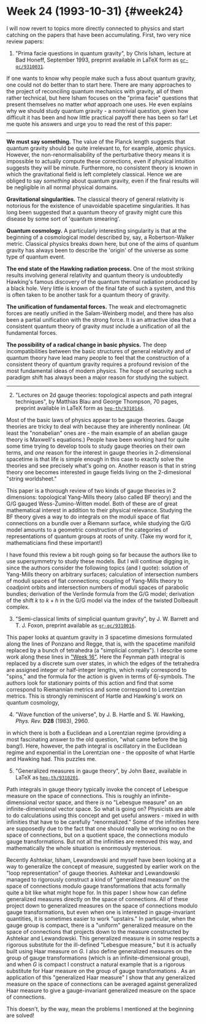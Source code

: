 # Week 24 (1993-10-31) {#week24}

I will now revert to topics more directly connected to physics and start
catching on the papers that have been accumulating. First, two very nice
review papers:

1) "Prima facie questions in quantum gravity", by Chris Isham, lecture at
Bad Honeff, September 1993, preprint available in LaTeX form as
[`gr-qc/9310031`](http://xxx.lanl.gov/abs/gr-qc/9310031).

If one wants to know why people make such a fuss about quantum gravity,
one could not do better than to start here. There are many approaches to
the project of reconciling quantum mechanics with gravity, all of them
rather technical, but here Isham focuses on the "prima facie"
questions that present themselves no matter *what* approach one uses. He
even explains why we should study quantum gravity - a nontrivial
question, given how difficult it has been and how little practical
payoff there has been so far! Let me quote his answers and urge you to
read the rest of this paper:

------------------------------------------------------------------------

**We must say something.** The value of the Planck length suggests that
quantum gravity should be quite irrelevant to, for example, atomic
physics. However, the non-renormalisability of the perturbative theory
means it is impossible to actually compute these corrections, even if
physical intuition suggests they will be minute. Furthermore, no
consistent theory is known in which the gravitational field is left
completely classical. Hence we are obliged to say *something* about
quantum gravity, even if the final results will be negligible in all
normal physical domains.

**Gravitational singularities.** The classical theory of general
relativity is notorious for the existence of unavoidable spacetime
singularities. It has long been suggested that a quantum theory of
gravity might cure this disease by some sort of 'quantum smearing'.

**Quantum cosmology.** A particularly interesting singularity is that at
the beginning of a cosmological model described by, say, a
Robertson-Walker metric. Classical physics breaks down here, but one of
the aims of quantum gravity has always been to describe the 'origin'
of the universe as some type of quantum event.

**The end state of the Hawking radiation process.** One of the most
striking results involving general relativity and quantum theory is
undoubtedly Hawking's famous discovery of the quantum thermal radiation
produced by a black hole. Very little is known of the final fate of such
a system, and this is often taken to be another task for a quantum
theory of gravity.

**The unification of fundamental forces.** The weak and electromagnetic
forces are neatly unified in the Salam-Weinberg model, and there has
also been a partial unification with the strong force. It is an
attractive idea that a consistent quantum theory of gravity *must*
include a unification of all the fundamental forces.

**The possibility of a radical change in basic physics.** The deep
incompatibilities between the basic structures of general relativity and
of quantum theory have lead many people to feel that the construction of
a consistent theory of quantum gravity requires a profound revision of
the most fundamental ideas of modern physics. The hope of securing such
a paradigm shift has always been a major reason for studying the
subject.

------------------------------------------------------------------------

2) "Lectures on 2d gauge theories: topological aspects and path integral
techniques", by Matthias Blau and George Thompson, 70 pages, preprint
available in LaTeX form as
[`hep-th/9310144`](http://xxx.lanl.gov/abs/hep-th/9310144).

Most of the basic laws of physics appear to be gauge theories. Gauge
theories are tricky to deal with because they are inherently nonlinear.
(At least the "nonabelian" ones are - the main example of an abelian
gauge theory is Maxwell's equations.) People have been working hard for
quite some time trying to develop tools to study gauge theories on their
own terms, and *one* reason for the interest in gauge theories in
2-dimensional spacetime is that life is simple enough in this case to
exactly solve the theories and see precisely what's going on. Another
reason is that in string theory one becomes interested in gauge fields
living on the 2-dimesional "string worldsheet."

This paper is a thorough review of two kinds of gauge theories in 2
dimensions: topological Yang-Mills theory (also called BF theory) and
the G/G gauged Wess-Zumino-Witten model. Both of these are of great
mathematical interest in addition to their physical relevance. Studying
the BF theory gives a way to do integrals on the moduli space of flat
connections on a bundle over a Riemann surface, while studying the G/G
model amounts to a geometric construction of the categories of
representations of quantum groups at roots of unity. (Take my word for
it, mathematicians find these important!)

I have found this review a bit rough going so far because the authors
like to use supersymmetry to study these models. But I will continue
digging in, since the authors consider the following topics (and I
quote): solution of Yang-Mills theory on arbitrary surfaces; calculation
of intersection numbers of moduli spaces of flat connections; coupling
of Yang-Mills theory to coadjoint orbits and intersection numbers of
moduli spaces of parabolic bundles; derivation of the Verlinde formula
from the G/G model; derivation of the shift $k$ to $k+h$ in the G/G model
via the index of the twisted Dolbeault complex.

3) "Semi-classical limits of simplicial quantum gravity", by J. W.
Barrett and T. J. Foxon, preprint available as
[`gr-qc/9310016`](http://xxx.lanl.gov/abs/gr-qc/9310016).

This paper looks at quantum gravity in 3 spacetime dimesions formulated
along the lines of Ponzano and Regge, that is, with the spacetime
manifold replaced by a bunch of tetrahedra (a "simplicial complex"). I
describe some work along these lines in ["Week 16"](#week16). Here
the Feynman path integral is replaced by a discrete sum over states, in
which the edges of the tetrahedra are assigned integer or half-integer
lengths, which really correspond to "spins," and the formula for the
action is given in terms of $6j$-symbols. The authors look for stationary
points of this action and find that some correspond to Riemannian
metrics and some correspond to Lorentzian metrics. This is strongly
reminiscent of Hartle and Hawking's work on quantum cosmology,

4) "Wave function of the universe", by J. B. Hartle and S. W. Hawking,
_Phys. Rev._ **D28** (1983), 2960.

in which there is both a Euclidean and a Lorentzian regime (providing a
most fascinating answer to the old question, "what came before the big
bang!). Here, however, the path integral is oscillatory in the Euclidean
regime and exponential in the Lorentzian one - the opposite of what
Hartle and Hawking had. This puzzles me.

5) "Generalized measures in gauge theory", by John Baez, available in
LaTeX as [`hep-th/9310201`](http://xxx.lanl.gov/abs/hep-th/9310201).

Path integrals in gauge theory typically invoke the concept of Lebesgue
measure on the space of connections. This is roughly an
infinite-dimensional vector space, and there *is* no "Lebesgue
measure" on an infinite-dimensional vector space. So what is going
on? Physicists are able to do calculations using this concept and get
useful answers - mixed in with infinities that have to be carefully
"renormalized." Some of the infinities here are supposedly due to
the fact that one should really be working no on the space of
connections, but on a quotient space, the connections modulo gauge
transformations. But not all the infinities are removed this way, and
mathematically the whole situation is enormously mysterious.

Recently Ashtekar, Isham, Lewandowski and myself have been looking at a
way to generalize the concept of measure, suggested by earlier work on
the "loop representation" of gauge theories. Ashtekar and
Lewandowski managed to rigorously construct a kind of "generalized
measure" on the space of connections modulo gauge transformations
that acts formally quite a bit like what might hope for. In this paper I
show how can define generalized measures directly on the space of
connections. All of these project down to generalized measures on the
space of connections modulo gauge transformations, but even when one is
interested in gauge-invariant quantities, it is sometimes easier to work
"upstairs." In particular, when the gauge group is compact, there
is a "uniform" generalized measure on the space of connections
that projects down to the measure constructed by Ashtekar and
Lewandowski. This generalized measure is in some respects a rigorous
substitute for the ill-defined "Lebesgue measure," but it is
actually built using Haar measure on $G$. I also define generalized
measures on the group of gauge transformations (which is an
infinite-dimensional group), and when $G$ is compact I construct a natural
example that is a rigorous substitute for Haar measure on the group of
gauge transformations . As an application of this "generalized Haar
measure" I show that any generalized measure on the space of
connections can be averaged against generalized Haar measure to give a
gauge-invariant generalized measure on the space of connections.

This doesn't, by the way, mean the problems I mentioned at the
beginning are solved!
